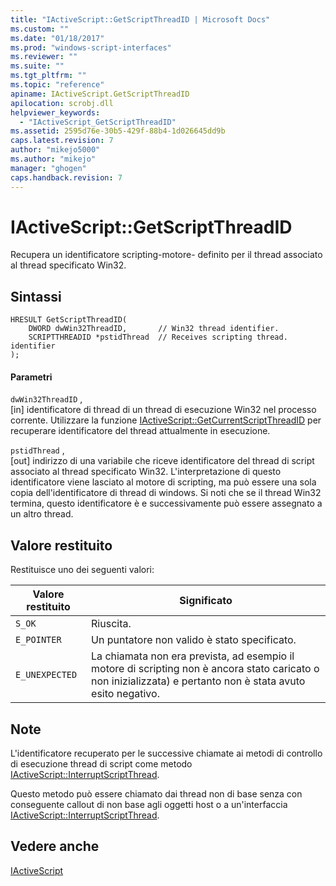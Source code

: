 ```yaml
---
title: "IActiveScript::GetScriptThreadID | Microsoft Docs"
ms.custom: ""
ms.date: "01/18/2017"
ms.prod: "windows-script-interfaces"
ms.reviewer: ""
ms.suite: ""
ms.tgt_pltfrm: ""
ms.topic: "reference"
apiname: IActiveScript.GetScriptThreadID
apilocation: scrobj.dll
helpviewer_keywords: 
  - "IActiveScript_GetScriptThreadID"
ms.assetid: 2595d76e-30b5-429f-88b4-1d026645dd9b
caps.latest.revision: 7
author: "mikejo5000"
ms.author: "mikejo"
manager: "ghogen"
caps.handback.revision: 7
---
```

# IActiveScript::GetScriptThreadID
Recupera un identificatore scripting\-motore\- definito per il thread associato al thread specificato Win32.  
  
## Sintassi  
  
```  
HRESULT GetScriptThreadID(  
    DWORD dwWin32ThreadID,       // Win32 thread identifier.  
    SCRIPTTHREADID *pstidThread  // Receives scripting thread. identifier  
);  
```  
  
#### Parametri  
 `dwWin32ThreadID` ,  
 \[in\] identificatore di thread di un thread di esecuzione Win32 nel processo corrente.  Utilizzare la funzione [IActiveScript::GetCurrentScriptThreadID](../../winscript/reference/iactivescript-getcurrentscriptthreadid.md) per recuperare identificatore del thread attualmente in esecuzione.  
  
 `pstidThread` ,  
 \[out\] indirizzo di una variabile che riceve identificatore del thread di script associato al thread specificato Win32.  L'interpretazione di questo identificatore viene lasciato al motore di scripting, ma può essere una sola copia dell'identificatore di thread di windows.  Si noti che se il thread Win32 termina, questo identificatore è e successivamente può essere assegnato a un altro thread.  
  
## Valore restituito  
 Restituisce uno dei seguenti valori:  
  
|Valore restituito|Significato|  
|-----------------------|-----------------|  
|`S_OK`|Riuscita.|  
|`E_POINTER`|Un puntatore non valido è stato specificato.|  
|`E_UNEXPECTED`|La chiamata non era prevista, ad esempio il motore di scripting non è ancora stato caricato o non inizializzata\) e pertanto non è stata avuto esito negativo.|  
  
## Note  
 L'identificatore recuperato per le successive chiamate ai metodi di controllo di esecuzione thread di script come metodo [IActiveScript::InterruptScriptThread](../../winscript/reference/iactivescript-interruptscriptthread.md).  
  
 Questo metodo può essere chiamato dai thread non di base senza con conseguente callout di non base agli oggetti host o a un'interfaccia [IActiveScript::InterruptScriptThread](../../winscript/reference/iactivescript-interruptscriptthread.md).  
  
## Vedere anche  
 [IActiveScript](../../winscript/reference/iactivescript.md)